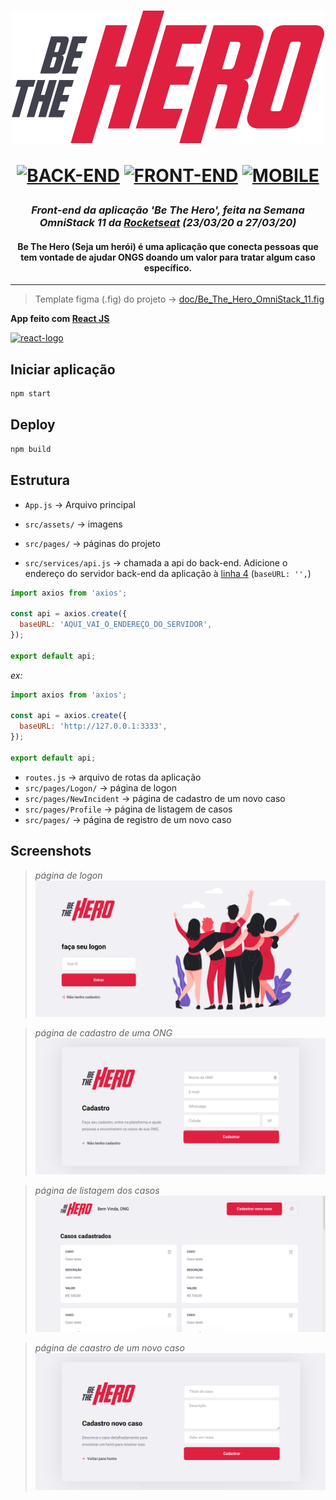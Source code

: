 
<h1 align="center">

![Be The Hero](doc/logo.svg)

[![BACK-END](https://img.shields.io/badge/BACK--END-NodeJS-green?style=flat-square)](https://github.com/mateusfg7/BeTheHero-Backend)
[![FRONT-END](https://img.shields.io/badge/FRONT--END-ReactJS-blue?style=flat-square)](https://github.com/mateusfg7/BeTheHero-Frontend)
[![MOBILE](https://img.shields.io/badge/MOBILE-ReactNative-9cf?style=flat-square)](https://github.com/mateusfg7/BeTheHero-Mobile)

</h1>

<h3 align="center">

_Front-end da aplicação 'Be The Hero', feita na Semana OmniStack 11 da [Rocketseat](https://rocketseat.com.br/)_
_(23/03/20 a 27/03/20)_

</h3>

<h4 align="center">

Be The Hero (Seja um herói) é uma aplicação que conecta pessoas que tem vontade de ajudar ONGS doando um valor para tratar algum caso específico.

</h4>

---

> Template figma (.fig) do projeto -> [doc/Be_The_Hero_OmniStack_11.fig](doc/Be_The_Hero_OmniStack_11.fig)

**App feito com [React JS](https://reactjs.org/)**

[![react-logo](https://bognarjunior.files.wordpress.com/2018/03/if_react-js_logo_1174949.png?w=256)](https://rocketseat.com.br/)


## Iniciar aplicação
```bash
npm start
```

## Deploy
```bash
npm build
```

## Estrutura

- `App.js` -> Arquivo principal

- `src/assets/` -> imagens

- `src/pages/` -> páginas do projeto

- `src/services/api.js` -> chamada a api do back-end.
Adicione o endereço do servidor back-end da aplicação à [linha 4](https://github.com/mateusfg7/BeTheHero-Frontend/blob/master/src/services/api.js#L4) (`baseURL: '',`)
```javascript
import axios from 'axios';

const api = axios.create({
  baseURL: 'AQUI_VAI_O_ENDEREÇO_DO_SERVIDOR',
});

export default api;
```
_ex:_
```javascript
import axios from 'axios';

const api = axios.create({
  baseURL: 'http://127.0.0.1:3333',
});

export default api;
```

- `routes.js` -> arquivo de rotas da aplicação
- `src/pages/Logon/` -> página de logon
- `src/pages/NewIncident` -> página de cadastro de um novo caso
- `src/pages/Profile` -> página de listagem de casos
- `src/pages/` -> página de registro de um novo caso



<h3 align="center">

## Screenshots
> _página de logon_
![Login](doc/login.png)

> _página de cadastro de uma ONG_
![Cadastro](doc/cadastro.png)

> _página de listagem dos casos_
![Listar Casos](doc/lista_caso.png)

> _página de caastro de um novo caso_
![Cadastrar Caso](doc/cadastrar_caso.png)

<h3>

